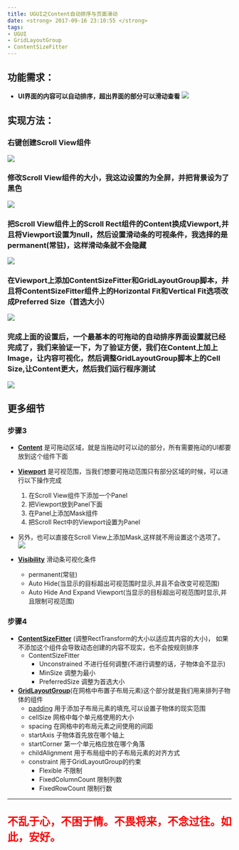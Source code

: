 ```yaml
---
title: UGUI之Content自动排序与页面滑动
date: <strong> 2017-09-16 23:10:55 </strong>
tags: 
- UGUI
- GridLayoutGroup
- ContentSizeFitter
---
```


## 功能需求：
* **UI界面的内容可以自动排序，超出界面的部分可以滑动查看**
![](http://ow91ve7gm.bkt.clouddn.com/17-9-17/49456984.jpg)

<!-- more -->

## 实现方法：
### 右键创建Scroll View组件
![](http://ow91ve7gm.bkt.clouddn.com/17-9-16/47083771.jpg)

### 修改Scroll View组件的大小，我这边设置的为全屏，并把背景设为了黑色
![](http://ow91ve7gm.bkt.clouddn.com/17-9-16/2599429.jpg)

### 把Scroll View组件上的Scroll Rect组件的Content换成Viewport,并且将Viewport设置为null，然后设置滑动条的可视条件，我选择的是permanent(常驻)，这样滑动条就不会隐藏
![](http://ow91ve7gm.bkt.clouddn.com/17-9-17/54708227.jpg)

### 在Viewport上添加ContentSizeFitter和GridLayoutGroup脚本，并且将ContentSizeFitter组件上的Horizontal Fit和Vertical Fit选项改成Preferred Size（首选大小）
![](http://ow91ve7gm.bkt.clouddn.com/17-9-17/40746207.jpg)

### 完成上面的设置后，一个最基本的可拖动的自动排序界面设置就已经完成了，我们来验证一下，为了验证方便，我们在Content上加上Image，让内容可视化，然后调整GridLayoutGroup脚本上的Cell Size,让Content更大，然后我们运行程序测试
![](http://ow91ve7gm.bkt.clouddn.com/17-9-17/49456984.jpg)

## 更多细节
### 步骤3
* **[Content](https://docs.unity3d.com/ScriptReference/UI.ScrollRect-content.html)** 是可拖动区域，就是当拖动时可以动的部分，所有需要拖动的UI都要放到这个组件下面
* **[Viewport](https://docs.unity3d.com/ScriptReference/UI.ScrollRect-viewport.html)** 是可视范围，当我们想要可拖动范围只有部分区域的时候，可以进行以下操作完成
    1. 在Scroll View组件下添加一个Panel
    2. 把Viewport放到Panel下面
    3. 在Panel上添加Mask组件
    4. 把Scroll Rect中的Viewport设置为Panel 


* 另外，也可以直接在Scroll View上添加Mask,这样就不用设置这个选项了。
    ![](http://ow91ve7gm.bkt.clouddn.com/17-9-17/58299777.jpg)
* **[Visibility](https://docs.unity3d.com/ScriptReference/UI.ScrollRect.ScrollbarVisibility.html)** 滑动条可视化条件
    * permanent(常驻)
    * Auto Hide(当显示的目标超出可视范围时显示,并且不会改变可视范围)
    * Auto Hide And Expand Viewport(当显示的目标超出可视范围时显示,并且限制可视范围)

### 步骤4

* **[ContentSizeFitter](https://docs.unity3d.com/ScriptReference/UI.ContentSizeFitter.html)** (调整RectTransform的大小以适应其内容的大小)， 如果不添加这个组件会导致动态创建的内容不现实，也不会按规则排序
    * ContentSizeFitter
        * Unconstrained 不进行任何调整(不进行调整的话，子物体会不显示)
        * MinSize 调整为最小
        * PreferredSize 调整为首选大小
* **[GridLayoutGroup](https://docs.unity3d.com/ScriptReference/UI.GridLayoutGroup.html)**(在网格中布置子布局元素)这个部分就是我们用来排列子物体的组件
    * [padding](https://docs.unity3d.com/ScriptReference/UI.LayoutGroup-padding.html) 用于添加子布局元素的填充,可以设置子物体的现实范围
    * cellSize 网格中每个单元格使用的大小
    * spacing 在网格中的布局元素之间使用的间距
    * startAxis 子物体首先放在哪个轴上
    * startCorner 第一个单元格应放在哪个角落
    * childAlignment 用于布局组中的子布局元素的对齐方式
    * constraint 用于GridLayoutGroup的约束
        * Flexible 不限制
        * FixedColumnCount 限制列数
        * FixedRowCount 限制行数
---
<br/>
<font style="font-weight:bold;" color = red size = "5">不乱于心，不困于情。不畏将来，不念过往。如此，安好。</font>
<br>

